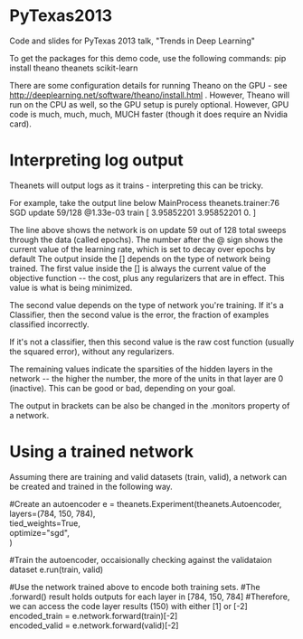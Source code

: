 PyTexas2013
===========

Code and slides for PyTexas 2013 talk, "Trends in Deep Learning"

To get the packages for this demo code, use the following commands:
pip install theano theanets scikit-learn 

There are some configuration details for running Theano on the GPU - see
http://deeplearning.net/software/theano/install.html . However, Theano will 
run on the CPU as well, so the GPU setup is purely optional. However, GPU code
is much, much, much, MUCH faster (though it does require an Nvidia card).


Interpreting log output
=======================

Theanets will output logs as it trains - interpreting this can be tricky.

For example, take the output line below
MainProcess theanets.trainer:76 SGD update 59/128 @1.33e-03 train [ 3.95852201  3.95852201  0.        ]

The line above shows the network is on update 59 out of 128 total sweeps through the data (called epochs).
The number after the @ sign shows the current value of the learning rate, which is set to decay over epochs by default
The output inside the [] depends on the type of network being trained.
The first value inside the [] is always the current value of the objective function -- 
the cost, plus any regularizers that are in effect. This value is what is being minimized.

The second value depends on the type of network you're training. If it's a Classifier, then the second value is the error, 
the fraction of examples classified incorrectly.

If it's not a classifier, then this second value is the raw cost function 
(usually the squared error), without any regularizers.

The remaining values indicate the sparsities of the hidden layers in the network 
-- the higher the number, the more of the units in that layer are 0 (inactive).
This can be good or bad, depending on your goal.

The output in brackets can be also be changed in the .monitors property of a network.


Using a trained network
=======================

Assuming there are training and valid datasets (train, valid), a network can 
be created and trained in the following way.

#Create an autoencoder
e = theanets.Experiment(theanets.Autoencoder,                                   
                        layers=(784, 150, 784),                                 
                        tied_weights=True,                                      
                        optimize="sgd",                                         
                        )                                                       

#Train the autoencoder, occaisionally checking against the validataion dataset
e.run(train, valid)                                                             
                                                               
#Use the network trained above to encode both training sets.
#The .forward() result holds outputs for each layer in [784, 150, 784]
#Therefore, we can access the code layer results (150) with either [1] or [-2]                 
encoded_train = e.network.forward(train)[-2]                                    
encoded_valid = e.network.forward(valid)[-2]                                    
